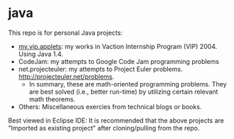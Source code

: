 java
====
This repo is for personal Java projects:
* [my.vip.applets](my.vip.applets/): my works in Vaction Internship Program (VIP) 2004. Using Java 1.4.
* CodeJam: my attempts to Google Code Jam programming problems
* net.projecteuler: my attempts to Project Euler problems. http://projecteuler.net/problems.
  * In summary, these are math-oriented programming problems. They are best solved (i.e., better run-time) by utilizing certain relevant math theorems.
* Others: Miscellaneous exercies from technical blogs or books.

Best viewed in Eclipse IDE:
It is recommended that the above projects are "Imported as existing project" after cloning/pulling from the repo.

